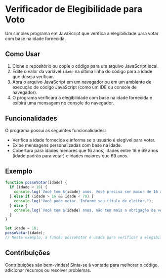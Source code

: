 # Verificador de Elegibilidade para Voto

Um simples programa em JavaScript que verifica a elegibilidade para votar com base na idade fornecida.

## Como Usar

1. Clone o repositório ou copie o código para um arquivo JavaScript local.
2. Edite o valor da variável `idade` na última linha do código para a idade que deseja verificar.
3. Abra o arquivo JavaScript em um navegador ou em um ambiente de execução de código JavaScript (como um IDE ou console de navegador).
4. O programa verificará a elegibilidade com base na idade fornecida e exibirá uma mensagem no console do navegador.

## Funcionalidades

O programa possui as seguintes funcionalidades:

- Verifica a idade fornecida e informa se o usuário é elegível para votar.
- Exibe mensagens personalizadas com base na idade.
- Cobertura para idades menores que 16 anos, idades entre 16 e 69 anos (idade padrão para votar) e idades maiores que 69 anos.

## Exemplo

```javascript
function possoVotar(idade) {
  if (idade < 16) {
    console.log(`Você tem ${idade} anos. Você precisa ser maior de 16 anos para poder votar.`);
  } else if (idade > 16 && idade < 70) {
    console.log("Você pode votar. Informe seu título de eleitor.");
  } else {
    console.log(`Você tem ${idade} anos, não tem mais a obrigação de votar.`);
  }
}

let idade = 18;
possoVotar(idade);
// Neste exemplo, a função possoVotar é usada para verificar a elegibilidade para votar com base na idade fornecida (18 anos neste caso). A mensagem apropriada será exibida no console.
````
## Contribuições
Contribuições são bem-vindas! Sinta-se à vontade para melhorar o código, adicionar recursos ou resolver problemas.
